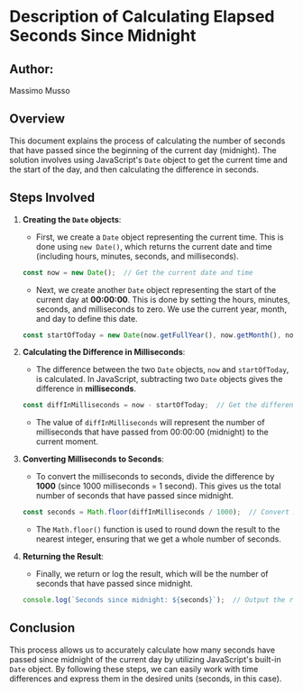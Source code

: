 # Description of Calculating Elapsed Seconds Since Midnight

## Author:
Massimo Musso

## Overview

This document explains the process of calculating the number of seconds that have passed since the beginning of the current day (midnight). The solution involves using JavaScript's `Date` object to get the current time and the start of the day, and then calculating the difference in seconds.

## Steps Involved

1. **Creating the `Date` objects**:
    - First, we create a `Date` object representing the current time. This is done using `new Date()`, which returns the current date and time (including hours, minutes, seconds, and milliseconds).
    
    ```javascript
    const now = new Date();  // Get the current date and time
    ```

    - Next, we create another `Date` object representing the start of the current day at **00:00:00**. This is done by setting the hours, minutes, seconds, and milliseconds to zero. We use the current year, month, and day to define this date.

    ```javascript
    const startOfToday = new Date(now.getFullYear(), now.getMonth(), now.getDate());  // Set the time to 00:00:00
    ```

2. **Calculating the Difference in Milliseconds**:
    - The difference between the two `Date` objects, `now` and `startOfToday`, is calculated. In JavaScript, subtracting two `Date` objects gives the difference in **milliseconds**.
    
    ```javascript
    const diffInMilliseconds = now - startOfToday;  // Get the difference in milliseconds
    ```

    - The value of `diffInMilliseconds` will represent the number of milliseconds that have passed from 00:00:00 (midnight) to the current moment.

3. **Converting Milliseconds to Seconds**:
    - To convert the milliseconds to seconds, divide the difference by **1000** (since 1000 milliseconds = 1 second). This gives us the total number of seconds that have passed since midnight.
    
    ```javascript
    const seconds = Math.floor(diffInMilliseconds / 1000);  // Convert milliseconds to seconds
    ```

    - The `Math.floor()` function is used to round down the result to the nearest integer, ensuring that we get a whole number of seconds.

4. **Returning the Result**:
    - Finally, we return or log the result, which will be the number of seconds that have passed since midnight.
    
    ```javascript
    console.log(`Seconds since midnight: ${seconds}`);  // Output the result
    ```

## Conclusion

This process allows us to accurately calculate how many seconds have passed since midnight of the current day by utilizing JavaScript's built-in `Date` object. By following these steps, we can easily work with time differences and express them in the desired units (seconds, in this case).
